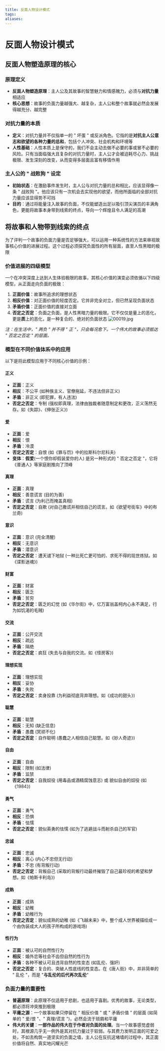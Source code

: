 ```yaml
---
title: 反面人物设计模式
tags: 
aliases:
---
```


# 反面人物设计模式

## 反面人物塑造原理的核心

### 原理定义

- **反面人物塑造原理**：主人公及其故事的智慧魅力和情感魄力，必须与**对抗力量**相适应
- **核心思想**：故事的负面力量越强大、越复杂，主人公和整个故事就必然会发展得越充分、越完整

### 对抗力量的本质

- **定义**：对抗力量并不仅指单一的 " 坏蛋 " 或反派角色。它指的是**对抗主人公意志和欲望的各种力量的总和**，包括个人冲突、社会机构和环境等
- **人性基础**：人性本质上是保守的，我们不会主动去做不必要的事或冒不必要的风险。只有当面临强大且复杂的对抗力量时，主人公才会被迫耗尽心力、挑战极限、发生深刻的改变，从而变得多层面且富有移情作用

### 主人公的 " 战败狗 " 设定

- **初始状态**：在激励事件发生时，主人公与对抗力量的总和相比，应该显得像一条 " 战败狗 "。他应该只有一次机会去实现他的欲望，而他所面临的全部对抗力量应该显得势不可挡
- **目的**：通过将能量注入故事的负面，不仅能塑造出足以吸引顶尖演员的丰满角色，更能将故事本身带到线索的终点，导向一个辉煌且令人满足的高潮

## 将故事和人物带到线索的终点

为了评判一个故事的负面力量是否足够强大，可以运用一种系统性的方法来审视故事核心价值的进展过程。这个过程必须探究负面性的所有层面，直至人性黑暗的极限

### 价值进展的四级模型

一个在冲突深度上达到人生体验极限的故事，其核心价值的演变必须依循以下四级模型，从正面走向负面的极致：

1. **正面价值**：故事所追求的理想状态
2. **相反价值**：对正面价值的轻度否定。它并非完全对立，但已然呈现负面状态
3. **矛盾价值**：正面价值的直接对立面
4. **否定之否定**：负面之负面，是人性黑暗力量的极限。它不仅仅是量上的恶化，更是**质**上的恶化，是一种复合的、绝对的负面状态
![00019.jpg](https://pic.amanerx01.de/20250727133929568.jpg)

*注：在生活中，" 两负 " 并不得 " 正 "，只会每况愈下。一个伟大的故事必须抵达 " 否定之否定 " 的层面。*

### 模型在不同价值体系中的应用

以下是将此模型应用于不同核心价值的示例：

#### 正义

- **正面**：正义
- **相反**：不公平 (如种族主义、官僚拖延，不违法但非正义)
- **矛盾**：非正义 (即犯罪，有人违法)
- **否定之否定**：专制 (强权即真理，法律由独裁者随意制定和更改，正义荡然无存。如《失踪》、《伸张正义》)

#### 爱

- **正面**：爱
- **相反**：恨
- **矛盾**：冷漠
- **否定之否定**：自恨 (如《罪与罚》中的拉斯科尔尼科夫)
- **变体**：**假爱**(一个恨你却假装爱你的人) 是另一种形式的 " 否定之否定 "，它将《普通人》等家庭剧推向了顶峰

#### 真理

- **正面**：真理
- **相反**：善意谎言 (目的为善)
- **矛盾**：谎言 (为利己而掩盖真相)
- **否定之否定**：自欺 (对自己撒谎并相信自己的谎言。如《欲望号街车》中的布兰奇)

#### 意识

- **正面**：意识 (完全清醒)
- **相反**：无意识
- **矛盾**：潜意识
- **否定之否定**：遭天谴下地狱 (一种比死亡更可怕的、求死不得的现世炼狱。如《谍影迷魂》)

#### 财富

- **正面**：财富
- **相反**：匮乏
- **矛盾**：贫穷
- **否定之否定**：匮乏的幻觉 (如《华尔街》中，亿万富翁盖柯内心永不满足，行为如饥渴的毛贼)

#### 交流

- **正面**：公开交流
- **相反**：疏远
- **矛盾**：隔绝
- **否定之否定**：疯狂 (失去与自我的交流。如《怪房客》)

#### 理想实现

- **正面**：理想实现
- **相反**：妥协
- **矛盾**：失败
- **否定之否定**：卖身投靠 (为利益彻底背弃理想。如《成功的甜头》)

#### 聪慧

- **正面**：聪慧
- **相反**：无知 (缺乏信息)
- **矛盾**：愚蠢 (冥顽不化)
- **否定之否定**：自作聪明 (愚蠢之人相信自己聪慧。如《妙人奇迹》)

#### 自由

- **正面**：自由
- **相反**：限制 (如法律)
- **矛盾**：监禁
- **否定之否定**：自我奴役 (用毒品或酒精腐蚀意志) 或 貌似自由的奴役 (如《1984》)

#### 勇气

- **正面**：勇气
- **相反**：恐惧
- **矛盾**：怯懦
- **否定之否定**：貌似英勇的怯懦 (如为了逃避战斗而射杀自己的军官)

#### 忠诚

- **正面**：忠诚
- **相反**：离心 (内心不忠但无行动)
- **矛盾**：不忠 (有背叛行动)
- **否定之否定**：背叛自己 (采取的背叛行动最终摧毁了自己最珍视的希望和梦想。如《帕斯卡利岛》)

#### 成熟

- **正面**：成熟
- **相反**：幼稚
- **矛盾**：幼稚行为
- **否定之否定**：貌似成熟的幼稚 (如《飞越未来》中，整个成人世界被描绘成一个由伪装成大人的孩子所构成的游戏场)

#### 性行为

- **正面**：被认可的自然性行为
- **相反**：婚外恋等社会不齿但自然的性行为
- **矛盾**：各种不被认可且违背自然的性变态 (如乱伦、强奸)
- **否定之否定**：复合的、突破人性底线的性变态。在《唐人街》中，并非简单的 " 乱伦 "，而是 "**与乱伦的后代再次乱伦**"

### 负面力量的重要性

- **普遍原理**：此原理不仅适用于悲剧，也适用于喜剧。优秀的故事，无论类型，都必须将冲突推到极限
- **平庸之源**：一个故事如果只停留在 " 相反价值 " 或 " 矛盾价值 " 的层面 (如简单的 " 爱/恨 "、" 真理/谎言 ")，必然会流于琐屑和平庸
- **伟大的关键**：**一部作品的伟大在于作者对负面的处理**。当一个故事感觉虚弱时，其根源几乎无一例外是其对抗力量过于软弱。与其费力发明正面的可爱之处，不如去构筑一道坚实的负面之墙，主人公在反抗这堵墙的过程中，其正面价值将自然、真实地闪耀光芒